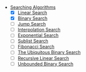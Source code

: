 * [Searching Algorithms](Searching)
    - [x] [Linear Search](Searching/LinearSearch.py)
    - [x] [Binary Search](Searching/BinarySearch.py)
    - [ ] [Jump Search](Searching/JumpSearch.py)
    - [ ] [Interpolation Search]()
    - [ ] [Exponential Search]()
    - [ ] [Sublist Search]()
    - [ ] [Fibonacci Search]()
    - [ ] [The Ubiquitous Binary Search]()
    - [ ] [Recursive Linear Search]()
    - [ ] [Unbounded Binary Search]()
